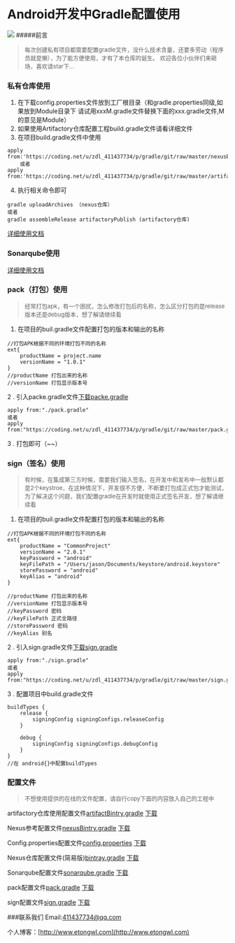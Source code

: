 # Android开发中Gradle配置使用


![](https://img.shields.io/badge/AnroidGradleTools-V1.0.0-green.svg)
#####前言
> <font size="2">每次创建私有项目都需要配置gradle文件，没什么技术含量，还要多劳动（程序员就是懒），为了能方便使用，才有了本仓库的诞生。
> 欢迎各位小伙伴们来砸场，喜欢请star下...</font>

### 私有仓库使用
1. 在下载config.properties文件放到工厂根目录（和gradle.properties同级,如果放到Module目录下 请试用xxxM.gradle文件替换下面的xxx.gradle文件,M的意见是Module）
2. 如果使用Artifactory仓库配置工程build.gradle文件请看详细文件
3. 在项目build.gradle文件中使用

```
apply from:'https://coding.net/u/zdl_411437734/p/gradle/git/raw/master/nexusBintry.gradle'
    或者
apply from:'https://coding.net/u/zdl_411437734/p/gradle/git/raw/master/artifactBintry.gradle'
```
4. 执行相关命令即可

```
gradle uploadArchives （nexus仓库）
或者
gradle assembleRelease artifactoryPublish (artifactory仓库)

```

[详细使用文档](https://coding.net/u/zdl_411437734/p/gradle/git/blob/master/Maven.md)

### Sonarqube使用
[详细使用文档](https://coding.net/u/zdl_411437734/p/gradle/git/blob/master/SONARQUBE.md)

### pack（打包）使用
> <font size="2">经常打包apk，有一个困扰，怎么修改打包后的名称，怎么区分打包的是release版本还是debug版本，想了解请继续看</font>

1. 在项目的buil.gradle文件配置打包的版本和输出的名称

```
//打包APK根据不同的环境打包不同的名称
ext{
    productName = project.name
    versionName = "1.0.1"
}
//productName 打包出来的名称
//versionName 打包显示版本号
```
2 . 引入packe.gradle文件[下载packe.gradle](http://zdl_411437734.coding.me/gradle/pack.gradle)

```
apply from:"./pack.gradle"
或者
apply from:"https://coding.net/u/zdl_411437734/p/gradle/git/raw/master/pack.gradle"
```
3 . 打包即可（~~）

### sign（签名）使用
> <font size="2">有时候，在集成第三方时候，需要我们输入签名，在开发中和发布中一般默认都是2个keystroe，在这种情况下，开发很不方便，不断要打包成正式包才能测试，为了解决这个问题，我们配置gradle在开发时就使用正式签名开发，想了解请继续看</font>

1. 在项目的buil.gradle文件配置打包的版本和输出的名称

```
//打包APK根据不同的环境打包不同的名称
ext{
    productName = "CommonProject"
    versionName = "2.0.1"
    keyPassword = "android"
    keyFilePath = "/Users/jason/Documents/keystore/android.keystore"
    storePassword = "android"
    keyAlias = "android"
}

//productName 打包出来的名称
//versionName 打包显示版本号
//keyPassword 密码
//keyFilePath 正式全路径
//storePassword 密码
//keyAlias 别名
```
2 . 引入sign.gradle文件[下载sign.gradle](http://zdl_411437734.coding.me/gradle/sign.gradle)

```
apply from:"./sign.gradle"
或者
apply from:"https://coding.net/u/zdl_411437734/p/gradle/git/raw/master/sign.gradle"
```
3 . 配置项目中build.gradle文件

```
buildTypes {
    release {
        signingConfig signingConfigs.releaseConfig
    }

    debug {
        signingConfig signingConfigs.debugConfig
    }
}
//在 android{}中配置buildTypes
```

### 配置文件
><font size="2">不想使用提供的在线的文件配置，请自行copy下面的内容放入自己的工程中 </font>
>

artifactory仓库使用配置文件[artifactBintry.gradle](https://coding.net/u/zdl_411437734/p/gradle/git/raw/master/artifactBintry.gradle)  [下载](http://zdl_411437734.coding.me/gradle/artifactBintry.gradle)


Nexus参考配置文件[nexusBintry.gradle](https://coding.net/u/zdl_411437734/p/gradle/git/raw/master/nexusBintry.gradle)  [下载](http://zdl_411437734.coding.me/gradle/nexusBintry.gradle)


Config.properties配置文件[config.properties](https://coding.net/u/zdl_411437734/p/gradle/git/raw/master/config.properties)  [下载](http://zdl_411437734.coding.me/gradle/config.properties)


Nexus仓库配置文件(简易版)[bintray.gradle](https://coding.net/u/zdl_411437734/p/gradle/git/raw/master/bintray.gradle)  [下载](http://zdl_411437734.coding.me/gradle/bintray.gradle)


Sonarqube配置文件[sonarqube.gradle](https://coding.net/u/zdl_411437734/p/gradle/git/raw/master/sonarqube.gradle)  [下载](http://zdl_411437734.coding.me/gradle/sonarqube.gradle)

pack配置文件[pack.gradle](https://coding.net/u/zdl_411437734/p/gradle/git/raw/master/pack.gradle)  [下载](http://zdl_411437734.coding.me/gradle/pack.gradle)

sign配置文件[sign.gradle](https://coding.net/u/zdl_411437734/p/gradle/git/raw/master/sign.gradle)  [下载](http://zdl_411437734.coding.me/gradle/sign.gradle)



###联系我们
Email:411437734@qq.com

个人博客：[http://www.etongwl.com](http://www.etongwl.com)

